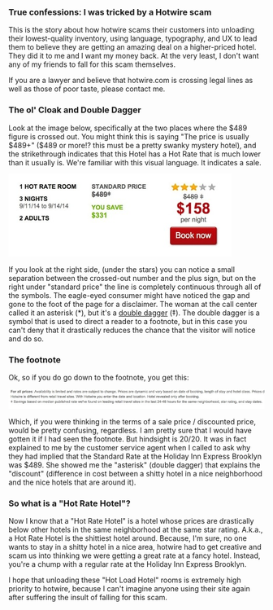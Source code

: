 
### True confessions: I was tricked by a Hotwire scam

This is the story about how hotwire scams their customers into unloading their lowest-quality inventory, using language, typography, and UX to lead them to believe they are getting an amazing deal on a higher-priced hotel. They did it to me and I want my money back. At the very least, I don't want any of my friends to fall for this scam themselves. 

If you are a lawyer and believe that hotwire.com is crossing legal lines as well as those of poor taste, please contact me. 

### The ol' Cloak and Double Dagger
Look at the image below, specifically at the two places where the $489 figure is crossed out. You might think this is saying "The price is usually $489+" ($489 or more!? this must be a pretty swanky mystery hotel), and the strikethrough indicates that this Hotel has a Hot Rate that is much lower than it usually is. We're familiar with this visual language. It indicates a sale. 

![](advertised_price.jpg)

If you look at the right side, (under the stars) you can notice a small separation between the crossed-out number and the plus sign, but on the right under "standard price" the line is completely continuous through all of the symbols. The eagle-eyed consumer might have noticed the gap and gone to the foot of the page for a disclaimer. The woman at the call center called it an asterisk (*), but it's a [double dagger](http://en.wikipedia.org/wiki/Dagger_(typography)) (‡). The double dagger is a symbol that is used to direct a reader to a footnote, but in this case you can't deny that it drastically reduces the chance that the visitor will notice and do so. 

### The footnote

Ok, so if you do go down to the footnote, you get this: 

![](footnote.jpg)

Which, if you were thinking in the terms of a sale price / discounted price, would be pretty confusing, regardless. I am pretty sure that I would have gotten it if I had seen the footnote. But hindsight is 20/20. It was in fact explained to me by the customer service agent when I called to ask why they had implied that the Standard Rate at the Holiday Inn Express Brooklyn was $489. She showed me the "asterisk" (double dagger) that explains the "discount" (difference in cost between a shitty hotel in a nice neighborhood and the nice hotels that are around it). 

### So what is a "Hot Rate Hotel"? 

Now I know that a "Hot Rate Hotel" is a hotel whose prices are drastically below other hotels in the same neighborhood at the same star rating. A.k.a., a Hot Rate Hotel is the shittiest hotel around. Because, I'm sure, no one wants to stay in a shitty hotel in a nice area, hotwire had to get creative and scam us into thinking we were getting a great rate at a fancy hotel. Instead, you're a chump with a regular rate at the Holiday Inn Express Brooklyn. 

I hope that unloading these "Hot Load Hotel" rooms is extremely high priority to hotwire, because I can't imagine anyone using their site again after suffering the insult of falling for this scam. 

